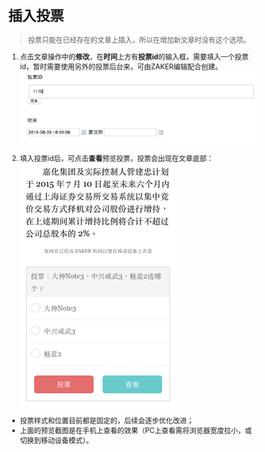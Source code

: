 # 插入投票
> 投票只能在已经存在的文章上插入，所以在增加新文章时没有这个选项。

1. 点击文章操作中的**修改**，在**时间**上方有**投票id**的输入框，需要填入一个投票id，暂时需要使用另外的投票后台来，可由ZAKER编辑配合创建。
![](img/6-1.png)

2. 填入投票id后，可点击**查看**预览投票，投票会出现在文章底部：
![](img/6-2.png)

 - 投票样式和位置目前都是固定的，后续会逐步优化改进；
 - 上面的预览截图是在手机上查看的效果（PC上查看需将浏览器宽度拉小，或切换到移动设备模式）。 

